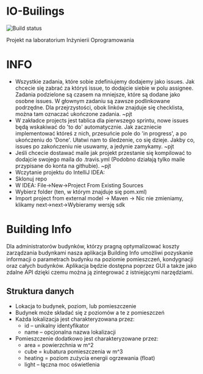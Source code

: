 # IO-Builings
![Build status](<https://travis-ci.org/PiotrJTomaszewski/IO-Builings.svg?branch=master>)

Projekt na laboratorium Inżynierii Oprogramowania
# INFO
 - Wszystkie zadania, które sobie zdefiniujemy dodajemy jako issues. Jak chcecie się zabrać za któryś issue, to dodajcie siebie w polu assignee. Zadania podzielone są czasem na mniejsze, które są dodane jako osobne issues. W głownym zadaniu są zawsze podlinkowane podrzędne. Dla przejrzystości, obok linków znajduje się checklista, można tam oznaczać ukończone zadania. ~pjt
 - W zakładce projects jest tablica dla pierwszego sprintu, nowe issues będą wskakiwać do 'to do' automatycznie. Jak zaczniecie implementować któreś z nich, przesuńcie pole do 'in progress', a po ukończeniu do 'Done'. Ułatwi nam to śledzenie, co się dzieje. Jakby co, issues po zakończeniu nie usuwamy, a jedynie zamykamy. ~pjt
 - Jeśli chcecie dostawać maile jak projekt przestanie się kompilować to dodajcie swojego maila do .travis.yml (Podobno działają tylko maile przypisane do konta na githubie). ~pjt
 - Wczytanie projektu do IntelliJ IDEA:
  - Sklonuj repo
  - W IDEA: File->New->Project From Existing Sources
  - Wybierz folder (ten, w którym znajduje się pom.xml)
  - Import project from external model -> Maven -> Nic nie zmieniamy, klikamy next->next->Wybieramy wersję sdk
   
# Building Info
Dla administratorów budynków, którzy pragną optymalizować koszty zarządzania budynkami  nasza aplikacja Building Info umożliwi pozyskanie informacji o parametrach budynku na poziomie pomieszczeń, kondygnacji oraz całych budynków. Aplikacja będzie dostępna poprzez GUI a także jako zdalne API dzięki czemu można ją zintegrować z istniejącymi narzędziami.

## Struktura danych
- Lokacja to budynek, poziom, lub pomieszczenie
- Budynek może składać się z poziomów a te z pomieszczeń
- Każda lokalizacja jest charakteryzowana przez:
  - id – unikalny identyfikator
  - name – opcjonalna nazwa lokalizacji
- Pomieszczenie dodatkowo jest charakteryzowane przez:
  - area = powierzchnia w m^2
  - cube = kubatura pomieszczenia w m^3
  - heating = poziom zużycia energii ogrzewania (float)
  - light – łączna moc oświetlenia
